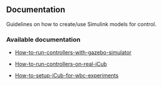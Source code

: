## Documentation

Guidelines on how to create/use Simulink models for control.

### Available documentation

- [How-to-run-controllers-with-gazebo-simulator](How-to-run-controllers-with-gazebo-simulator.md)

- [How-to-run-controllers-on-real-iCub](How-to-run-controllers-on-real-iCub.md)

- [How-to-setup-iCub-for-wbc-experiments](How-to-setup-iCub-for-wbc-experiments.md)
